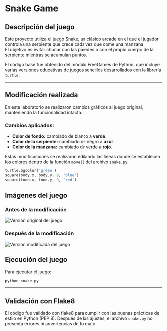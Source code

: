 # Snake Game

## Descripción del juego
Este proyecto utiliza el juego Snake, un clásico arcade en el que el jugador controla una serpiente que crece cada vez que come una manzana.  
El objetivo es evitar chocar con las paredes o con el propio cuerpo de la serpiente mientras se acumulan puntos.

El código base fue obtenido del módulo FreeGames de Python, que incluye varias versiones educativas de juegos sencillos desarrollados con la librería `turtle`.

---

## Modificación realizada
En este laboratorio se realizaron cambios gráficos al juego original, manteniendo la funcionalidad intacta.

###  Cambios aplicados:
- **Color de fondo:** cambiado de blanco a **verde**.  
- **Color de la serpiente:** cambiado de negro a **azul**.  
- **Color de la manzana:** cambiado de verde a **rojo**.  

Estas modificaciones se realizaron editando las líneas donde se establecen los colores dentro de la función `move()` del archivo `snake.py`:

```python
turtle.bgcolor('green')
square(body.x, body.y, 9, 'blue')
square(food.x, food.y, 9, 'red')
````



##  Imágenes del juego

### Antes de la modificación

![Versión original del juego](img01.png)

### Después de la modificación

![Versión modificada del juego](img02.png)


##  Ejecución del juego

Para ejecutar el juego:

```bash
python snake.py
```


---

##  Validación con Flake8

El código fue validado con flake8 para cumplir con las buenas prácticas de estilo en Python (PEP 8).
Después de los ajustes, el archivo `snake.py` no presenta errores ni advertencias de formato.

